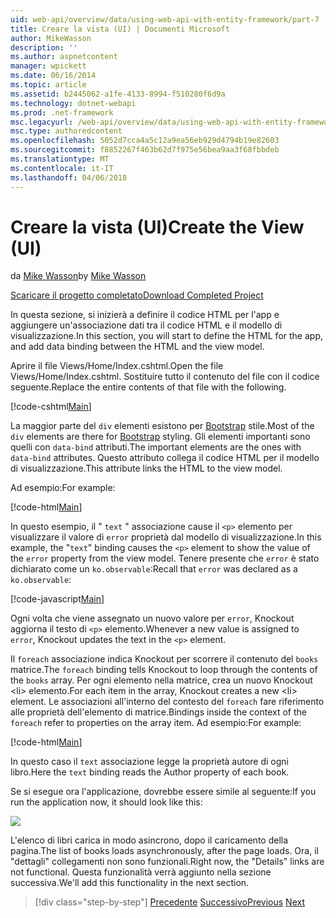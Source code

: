 ```yaml
---
uid: web-api/overview/data/using-web-api-with-entity-framework/part-7
title: Creare la vista (UI) | Documenti Microsoft
author: MikeWasson
description: ''
ms.author: aspnetcontent
manager: wpickett
ms.date: 06/16/2014
ms.topic: article
ms.assetid: b2445062-a1fe-4133-8994-f510280f6d9a
ms.technology: dotnet-webapi
ms.prod: .net-framework
msc.legacyurl: /web-api/overview/data/using-web-api-with-entity-framework/part-7
msc.type: authoredcontent
ms.openlocfilehash: 5052d7cca4a5c12a9ea56eb929d4794b19e82603
ms.sourcegitcommit: f8852267f463b62d7f975e56bea9aa3f68fbbdeb
ms.translationtype: MT
ms.contentlocale: it-IT
ms.lasthandoff: 04/06/2018
---
```

<a name="create-the-view-ui"></a><span data-ttu-id="8e790-102">Creare la vista (UI)</span><span class="sxs-lookup"><span data-stu-id="8e790-102">Create the View (UI)</span></span>
====================
<span data-ttu-id="8e790-103">da [Mike Wasson](https://github.com/MikeWasson)</span><span class="sxs-lookup"><span data-stu-id="8e790-103">by [Mike Wasson](https://github.com/MikeWasson)</span></span>

[<span data-ttu-id="8e790-104">Scaricare il progetto completato</span><span class="sxs-lookup"><span data-stu-id="8e790-104">Download Completed Project</span></span>](https://github.com/MikeWasson/BookService)

<span data-ttu-id="8e790-105">In questa sezione, si inizierà a definire il codice HTML per l'app e aggiungere un'associazione dati tra il codice HTML e il modello di visualizzazione.</span><span class="sxs-lookup"><span data-stu-id="8e790-105">In this section, you will start to define the HTML for the app, and add data binding between the HTML and the view model.</span></span>

<span data-ttu-id="8e790-106">Aprire il file Views/Home/Index.cshtml.</span><span class="sxs-lookup"><span data-stu-id="8e790-106">Open the file Views/Home/Index.cshtml.</span></span> <span data-ttu-id="8e790-107">Sostituire tutto il contenuto del file con il codice seguente.</span><span class="sxs-lookup"><span data-stu-id="8e790-107">Replace the entire contents of that file with the following.</span></span>

[!code-cshtml[Main](part-7/samples/sample1.cshtml)]

<span data-ttu-id="8e790-108">La maggior parte del `div` elementi esistono per [Bootstrap](http://getbootstrap.com/) stile.</span><span class="sxs-lookup"><span data-stu-id="8e790-108">Most of the `div` elements are there for [Bootstrap](http://getbootstrap.com/) styling.</span></span> <span data-ttu-id="8e790-109">Gli elementi importanti sono quelli con `data-bind` attributi.</span><span class="sxs-lookup"><span data-stu-id="8e790-109">The important elements are the ones with `data-bind` attributes.</span></span> <span data-ttu-id="8e790-110">Questo attributo collega il codice HTML per il modello di visualizzazione.</span><span class="sxs-lookup"><span data-stu-id="8e790-110">This attribute links the HTML to the view model.</span></span>

<span data-ttu-id="8e790-111">Ad esempio:</span><span class="sxs-lookup"><span data-stu-id="8e790-111">For example:</span></span>

[!code-html[Main](part-7/samples/sample2.html)]

<span data-ttu-id="8e790-112">In questo esempio, il &quot; `text` &quot; associazione cause il `<p>` elemento per visualizzare il valore di `error` proprietà dal modello di visualizzazione.</span><span class="sxs-lookup"><span data-stu-id="8e790-112">In this example, the &quot;`text`&quot; binding causes the `<p>` element to show the value of the `error` property from the view model.</span></span> <span data-ttu-id="8e790-113">Tenere presente che `error` è stato dichiarato come un `ko.observable`:</span><span class="sxs-lookup"><span data-stu-id="8e790-113">Recall that `error` was declared as a `ko.observable`:</span></span>

[!code-javascript[Main](part-7/samples/sample3.js)]

<span data-ttu-id="8e790-114">Ogni volta che viene assegnato un nuovo valore per `error`, Knockout aggiorna il testo di `<p>` elemento.</span><span class="sxs-lookup"><span data-stu-id="8e790-114">Whenever a new value is assigned to `error`, Knockout updates the text in the `<p>` element.</span></span>

<span data-ttu-id="8e790-115">Il `foreach` associazione indica Knockout per scorrere il contenuto del `books` matrice.</span><span class="sxs-lookup"><span data-stu-id="8e790-115">The `foreach` binding tells Knockout to loop through the contents of the `books` array.</span></span> <span data-ttu-id="8e790-116">Per ogni elemento nella matrice, crea un nuovo Knockout &lt;li&gt; elemento.</span><span class="sxs-lookup"><span data-stu-id="8e790-116">For each item in the array, Knockout creates a new &lt;li&gt; element.</span></span> <span data-ttu-id="8e790-117">Le associazioni all'interno del contesto del `foreach` fare riferimento alle proprietà dell'elemento di matrice.</span><span class="sxs-lookup"><span data-stu-id="8e790-117">Bindings inside the context of the `foreach` refer to properties on the array item.</span></span> <span data-ttu-id="8e790-118">Ad esempio:</span><span class="sxs-lookup"><span data-stu-id="8e790-118">For example:</span></span>

[!code-html[Main](part-7/samples/sample4.html)]

<span data-ttu-id="8e790-119">In questo caso il `text` associazione legge la proprietà autore di ogni libro.</span><span class="sxs-lookup"><span data-stu-id="8e790-119">Here the `text` binding reads the Author property of each book.</span></span>

<span data-ttu-id="8e790-120">Se si esegue ora l'applicazione, dovrebbe essere simile al seguente:</span><span class="sxs-lookup"><span data-stu-id="8e790-120">If you run the application now, it should look like this:</span></span>

![](part-7/_static/image1.png)

<span data-ttu-id="8e790-121">L'elenco di libri carica in modo asincrono, dopo il caricamento della pagina.</span><span class="sxs-lookup"><span data-stu-id="8e790-121">The list of books loads asynchronously, after the page loads.</span></span> <span data-ttu-id="8e790-122">Ora, il &quot;dettagli&quot; collegamenti non sono funzionali.</span><span class="sxs-lookup"><span data-stu-id="8e790-122">Right now, the &quot;Details&quot; links are not functional.</span></span> <span data-ttu-id="8e790-123">Questa funzionalità verrà aggiunto nella sezione successiva.</span><span class="sxs-lookup"><span data-stu-id="8e790-123">We'll add this functionality in the next section.</span></span>

> [!div class="step-by-step"]
> <span data-ttu-id="8e790-124">[Precedente](part-6.md)
> [Successivo](part-8.md)</span><span class="sxs-lookup"><span data-stu-id="8e790-124">[Previous](part-6.md)
[Next](part-8.md)</span></span>
